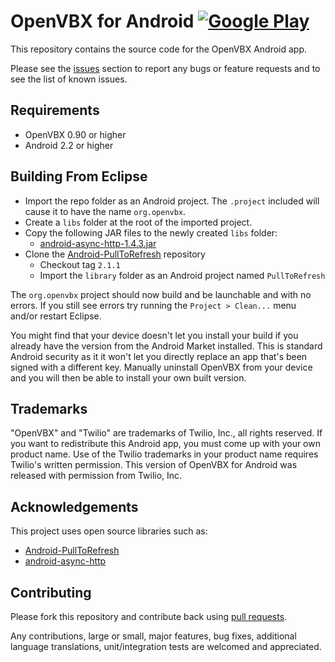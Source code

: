 # OpenVBX for Android  [![Google Play](http://developer.android.com/images/brand/en_generic_rgb_wo_45.png)](https://play.google.com/store/apps/details?id=org.openvbx)

This repository contains the source code for the OpenVBX Android app.

Please see the [issues](https://github.com/chadsmith/OpenVBX-Android/issues) section to report any bugs or feature requests and to see the list of known issues.

## Requirements

* OpenVBX 0.90 or higher
* Android 2.2 or higher

## Building From Eclipse

* Import the repo folder as an Android project. The `.project` included will cause it to have the name `org.openvbx`.
* Create a `libs` folder at the root of the imported project.
* Copy the following JAR files to the newly created `libs` folder:
  * [android-async-http-1.4.3.jar](https://github.com/loopj/android-async-http/tree/master/releases)
* Clone the [Android-PullToRefresh](https://github.com/chrisbanes/Android-PullToRefresh) repository
  * Checkout tag `2.1.1`
  * Import the `library` folder as an Android project named `PullToRefresh`

The `org.openvbx` project should now build and be launchable and with no errors. If you still see errors try running the `Project > Clean...` menu and/or restart Eclipse.

You might find that your device doesn't let you install your build if you already have the version from the Android Market installed.  This is standard Android security as it it won't let you directly replace an app that's been signed with a different key.  Manually uninstall OpenVBX from your device and you will then be able to install your own built version.

## Trademarks

"OpenVBX" and "Twilio" are trademarks of Twilio, Inc., all rights reserved. If you want to redistribute this Android app, you must come up with your own product name. Use of the Twilio trademarks in your product name requires Twilio's written permission. This version of OpenVBX for Android was released with permission from Twilio, Inc.

## Acknowledgements

This project uses open source libraries such as:

* [Android-PullToRefresh](https://github.com/chrisbanes/Android-PullToRefresh)
* [android-async-http](https://github.com/loopj/android-async-http)

## Contributing

Please fork this repository and contribute back using [pull requests](https://github.com/chadsmith/OpenVBX-Android/pulls).

Any contributions, large or small, major features, bug fixes, additional language translations, unit/integration tests are welcomed and appreciated.